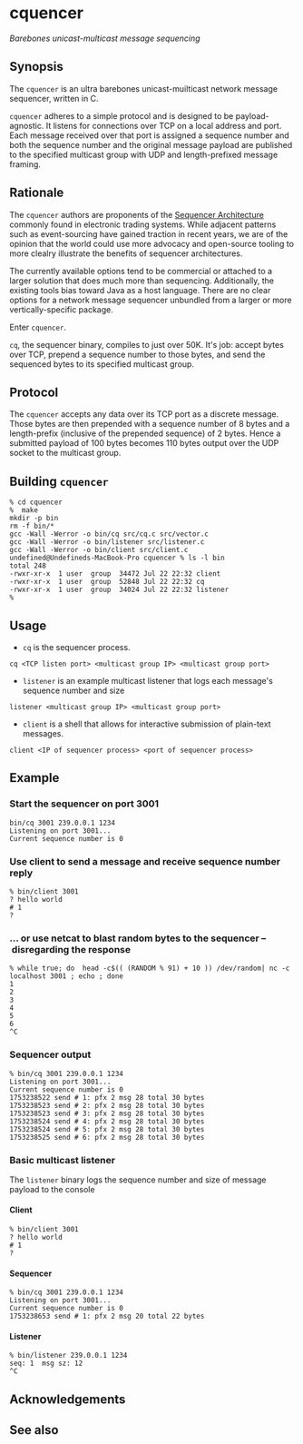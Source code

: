 # cquencer
_Barebones unicast-multicast message sequencing_

## Synopsis

The `cquencer` is an ultra barebones unicast-muilticast network message sequencer,
written in C. 

`cquencer` adheres to a simple protocol and is designed to be
payload-agnostic. It listens for connections over TCP on a local
address and port. Each message received over that port is assigned a
sequence number and both the sequence number and the original message
payload are published to the specified multicast group with UDP and
length-prefixed message framing. 

## Rationale

The `cquencer` authors are proponents of the [Sequencer
Architecture](https://electronictradinghub.com/an-introduction-to-the-sequencer-world/])
commonly found in electronic trading systems. While adjacent patterns
such as event-sourcing have gained traction in recent years, we are of
the opinion that the world could use more advocacy and open-source tooling to
more clealry illustrate the benefits of sequencer architectures. 

The currently available options tend to be commercial or attached to a
larger solution that does much more than sequencing. Additionally,
the existing tools bias toward Java as a host language. There are no
clear options for a network message sequencer unbundled from a larger or more vertically-specific package. 

Enter `cquencer`.

`cq`, the sequencer binary, compiles to just over 50K. It's job:
accept bytes over TCP, prepend a sequence number to those bytes, and
send the sequenced bytes to its specified multicast group.

## Protocol

The `cquencer` accepts any data over its TCP port as a discrete
message. Those bytes are then prepended with a sequence number of 8
bytes and a length-prefix (inclusive of the prepended sequence) of 2
bytes. Hence a submitted payload of 100 bytes becomes 110 bytes output
over the UDP socket to the multicast group. 


## Building `cquencer`

```
% cd cquencer
%  make
mkdir -p bin
rm -f bin/*
gcc -Wall -Werror -o bin/cq src/cq.c src/vector.c
gcc -Wall -Werror -o bin/listener src/listener.c
gcc -Wall -Werror -o bin/client src/client.c
undefined@Undefineds-MacBook-Pro cquencer % ls -l bin
total 248
-rwxr-xr-x  1 user  group  34472 Jul 22 22:32 client
-rwxr-xr-x  1 user  group  52848 Jul 22 22:32 cq
-rwxr-xr-x  1 user  group  34024 Jul 22 22:32 listener
% 
```

## Usage

- `cq` is the sequencer process. 

`cq <TCP listen port> <multicast group IP> <multicast group port>`

- `listener` is an example multicast listener that logs each message's
sequence number and size

`listener <multicast group IP> <multicast group port>`

- `client` is a shell that allows for interactive submission of
  plain-text messages.

`client <IP of sequencer process> <port of sequencer process>` 

## Example

### Start the sequencer on port 3001
```
bin/cq 3001 239.0.0.1 1234
Listening on port 3001...
Current sequence number is 0
```

### Use client to send a message and receive sequence number reply

```
% bin/client 3001
? hello world
# 1
? 
```

### ... or use netcat to blast random bytes to the sequencer – disregarding the response

```
% while true; do  head -c$(( (RANDOM % 91) + 10 )) /dev/random| nc -c localhost 3001 ; echo ; done
1
2
3
4
5
6
^C
```

### Sequencer output

```
% bin/cq 3001 239.0.0.1 1234
Listening on port 3001...
Current sequence number is 0
1753238522 send # 1: pfx 2 msg 28 total 30 bytes
1753238523 send # 2: pfx 2 msg 28 total 30 bytes
1753238523 send # 3: pfx 2 msg 28 total 30 bytes
1753238524 send # 4: pfx 2 msg 28 total 30 bytes
1753238524 send # 5: pfx 2 msg 28 total 30 bytes
1753238525 send # 6: pfx 2 msg 28 total 30 bytes
```

### Basic multicast listener

The `listener` binary logs the sequence number and size of message payload to the console

#### Client
```
% bin/client 3001
? hello world
# 1
? 
```

#### Sequencer
```
% bin/cq 3001 239.0.0.1 1234
Listening on port 3001...
Current sequence number is 0
1753238653 send # 1: pfx 2 msg 20 total 22 bytes

```

#### Listener
```
% bin/listener 239.0.0.1 1234
seq: 1	msg sz: 12
^C
```

## Acknowledgements

## See also
